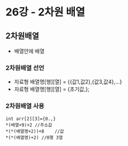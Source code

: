 # 26강 - 2차원 배열
## 2차원배열
- 배열안에 배열
### 2차원배열 선언
- 자료형 배열명[행][열] = {{값1,값2},{값3,값4},...}
- 자료형 배열명[행][열] = {초기값,};
### 2차원배열 사용
```
int arr[2][3]={0.,}
*(배열+9)+2 //주소값
*(*(배열명+2))+8    //값
*(*(배열명)+2) //0행 3열
```